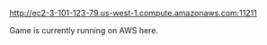 http://ec2-3-101-123-79.us-west-1.compute.amazonaws.com:11211

Game is currently running on AWS here.
